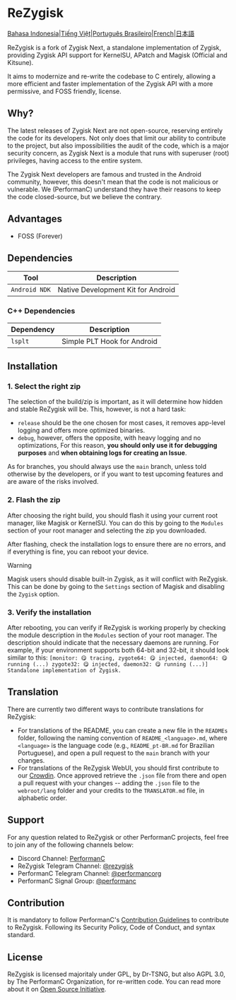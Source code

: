 # ReZygisk

[Bahasa Indonesia](/READMEs/README_id-ID.md)|[Tiếng Việt](/READMEs/README_vi-VN.md)|[Português Brasileiro](/READMEs/README_pt-BR.md)|[French](/READMEs/README_fr-FR.md)|[日本語](/READMEs/README_ja_JP.md)

ReZygisk is a fork of Zygisk Next, a standalone implementation of Zygisk, providing Zygisk API support for KernelSU, APatch and Magisk (Official and Kitsune).

It aims to modernize and re-write the codebase to C entirely, allowing a more efficient and faster implementation of the Zygisk API with a more permissive, and FOSS friendly, license.

## Why?

The latest releases of Zygisk Next are not open-source, reserving entirely the code for its developers. Not only does that limit our ability to contribute to the project, but also impossibilities the audit of the code, which is a major security concern, as Zygisk Next is a module that runs with superuser (root) privileges, having access to the entire system.

The Zygisk Next developers are famous and trusted in the Android community, however, this doesn't mean that the code is not malicious or vulnerable. We (PerformanC) understand they have their reasons to keep the code closed-source, but we believe the contrary.

## Advantages

- FOSS (Forever)

## Dependencies

| Tool            | Description                            |
|-----------------|----------------------------------------|
| `Android NDK`   | Native Development Kit for Android     |

### C++ Dependencies

| Dependency | Description                   |
|------------|-------------------------------|
| `lsplt`    | Simple PLT Hook for Android   |

## Installation

### 1. Select the right zip

The selection of the build/zip is important, as it will determine how hidden and stable ReZygisk will be. This, however, is not a hard task:

- `release` should be the one chosen for most cases, it removes app-level logging and offers more optimized binaries.
- `debug`, however, offers the opposite, with heavy logging and no optimizations, For this reason, **you should only use it for debugging purposes** and **when obtaining logs for creating an Issue**.

As for branches, you should always use the `main` branch, unless told otherwise by the developers, or if you want to test upcoming features and are aware of the risks involved.

### 2. Flash the zip

After choosing the right build, you should flash it using your current root manager, like Magisk or KernelSU. You can do this by going to the `Modules` section of your root manager and selecting the zip you downloaded.

After flashing, check the installation logs to ensure there are no errors, and if everything is fine, you can reboot your device.

> [!WARNING]
> Magisk users should disable built-in Zygisk, as it will conflict with ReZygisk. This can be done by going to the `Settings` section of Magisk and disabling the `Zygisk` option.

### 3. Verify the installation

After rebooting, you can verify if ReZygisk is working properly by checking the module description in the `Modules` section of your root manager. The description should indicate that the necessary daemons are running. For example, if your environment supports both 64-bit and 32-bit, it should look similar to this: `[monitor: 😋 tracing, zygote64: 😋 injected, daemon64: 😋 running (...) zygote32: 😋 injected, daemon32: 😋 running (...)] Standalone implementation of Zygisk.`

## Translation

There are currently two different ways to contribute translations for ReZygisk:

- For translations of the README, you can create a new file in the `READMEs` folder, following the naming convention of `README_<language>.md`, where `<language>` is the language code (e.g., `README_pt-BR.md` for Brazilian Portuguese), and open a pull request to the `main` branch with your changes.
- For translations of the ReZygisk WebUI, you should first contribute to our [Crowdin](https://crowdin.com/project/rezygisk). Once approved retrieve the `.json` file from there and open a pull request with your changes -- adding the `.json` file to the `webroot/lang` folder and your credits to the `TRANSLATOR.md` file, in alphabetic order.

## Support

For any question related to ReZygisk or other PerformanC projects, feel free to join any of the following channels below:

- Discord Channel: [PerformanC](https://discord.gg/uPveNfTuCJ)
- ReZygisk Telegram Channel: [@rezygisk](https://t.me/rezygisk)
- PerformanC Telegram Channel: [@performancorg](https://t.me/performancorg)
- PerformanC Signal Group: [@performanc](https://signal.group/#CjQKID3SS8N5y4lXj3VjjGxVJnzNsTIuaYZjj3i8UhipAS0gEhAedxPjT5WjbOs6FUuXptcT)

## Contribution

It is mandatory to follow PerformanC's [Contribution Guidelines](https://github.com/PerformanC/contributing) to contribute to ReZygisk. Following its Security Policy, Code of Conduct, and syntax standard.

## License

ReZygisk is licensed majoritaly under GPL, by Dr-TSNG, but also AGPL 3.0, by The PerformanC Organization, for re-written code. You can read more about it on [Open Source Initiative](https://opensource.org/licenses/AGPL-3.0).
